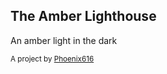 ## The Amber Lighthouse

An amber light in the dark

<sup>A project by [Phoenix616](https://github.com/Phoenix616)</sup>
